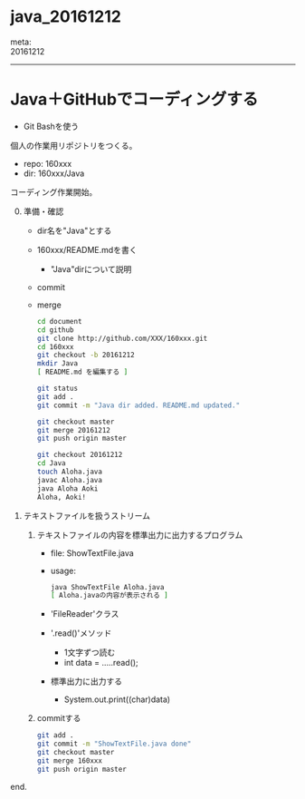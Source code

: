 java_20161212
=============

meta:  
20161212

---

# Java＋GitHubでコーディングする

- Git Bashを使う

個人の作業用リポジトリをつくる。
- repo: 160xxx
- dir: 160xxx/Java


コーディング作業開始。

0. 準備・確認
	- dir名を"Java"とする
	- 160xxx/README.mdを書く
		- "Java"dirについて説明
	- commit
	- merge

		```bash
		cd document
		cd github
		git clone http://github.com/XXX/160xxx.git
		cd 160xxx
		git checkout -b 20161212
		mkdir Java
		[ README.md を編集する ]

		git status
		git add .
		git commit -m "Java dir added. README.md updated."

		git checkout master 
		git merge 20161212
		git push origin master

		git checkout 20161212
		cd Java
		touch Aloha.java
		javac Aloha.java
		java Aloha Aoki
		Aloha, Aoki!


		```


1. テキストファイルを扱うストリーム
	1. テキストファイルの内容を標準出力に出力するプログラム
		- file: ShowTextFile.java
		- usage: 

			```bash
			java ShowTextFile Aloha.java
			[ Aloha.javaの内容が表示される ]
			```

		- 'FileReader'クラス
		- '.read()'メソッド
			- 1文字ずつ読む
			- int data = .....read();
		- 標準出力に出力する
			- System.out.print((char)data)

	2. commitする

		```bash
		git add .
		git commit -m "ShowTextFile.java done"
		git checkout master
		git merge 160xxx
		git push origin master
		```




end.
